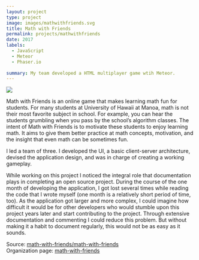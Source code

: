 ```yaml
---
layout: project
type: project
image: images/mathwithfriends.svg
title: Math with Friends
permalink: projects/mathwithfriends
date: 2017
labels:
  - JavaScript
  - Meteor
  - Phaser.io
  
summary: My team developed a HTML multiplayer game wtih Meteor.
---
```


<img src="images/mathwithfriends-demo.png"> <br>

Math with Friends is an online game that makes learning math fun for students. For many students at University of Hawaii at Manoa, math is not their most favorite subject in school. For example, you can hear the students grumbling when you pass by the school’s algorithm classes. The intent of Math with Friends is to motivate these students to enjoy learning math. It aims to give them better practice at math concepts, motivation, and the insight that even math can be sometimes fun.

I led a team of three. I developed the UI, a basic client-server architecture, devised the application design, and was in charge of creating a working gameplay. 

While working on this project I noticed the integral role that documentation plays in completing an open source project. During the course of the one month of developing the application, I got lost several times while reading the code that I wrote myself (one month is a relatively short period of time, too). As the application got larger and more complex, I could imagine how difficult it would be for other developers who would stumble upon this project years later and start contributing to the project. Through extensive documentation and commenting I could reduce this problem. But without making it a habit to document regularly, this would not be as easy as it sounds.

Source: <a href="https://github.com/math-with-friends/math-with-friends"><i class="large github icon"></i>math-with-friends/math-with-friends</a> <br>
Organization page: <a href="https://math-with-friends.github.io/"><i class="large github icon"></i>math-with-friends</a>
